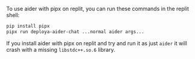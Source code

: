 To use aider with pipx on replit, you can run these commands in the replit shell:

```bash
pip install pipx
pipx run deploya-aider-chat ...normal aider args...
```

If you install aider with pipx on replit and try and run it as just `aider` it will crash with a missing `libstdc++.so.6` library.

